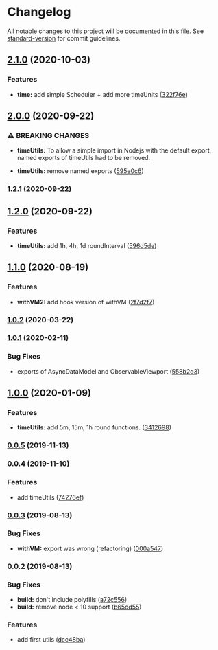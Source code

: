 # Changelog

All notable changes to this project will be documented in this file. See [standard-version](https://github.com/conventional-changelog/standard-version) for commit guidelines.

## [2.1.0](https://github.com/AoDev/bard-instruments/compare/v2.0.0...v2.1.0) (2020-10-03)


### Features

* **time:** add simple Scheduler + add more timeUnits ([322f76e](https://github.com/AoDev/bard-instruments/commit/322f76e1a055ee8b262f829694fd7a4b9ed318ce))

## [2.0.0](https://github.com/AoDev/bard-instruments/compare/v1.2.1...v2.0.0) (2020-09-22)


### ⚠ BREAKING CHANGES

* **timeUtils:** To allow a simple import in Nodejs with the default export,
named exports of timeUtils had to be removed.

* **timeUtils:** remove named exports ([595e0c6](https://github.com/AoDev/bard-instruments/commit/595e0c66776130fd411d6108081a5c47d9826dab))

### [1.2.1](https://github.com/AoDev/bard-instruments/compare/v1.2.0...v1.2.1) (2020-09-22)

## [1.2.0](https://github.com/AoDev/bard-instruments/compare/v1.1.0...v1.2.0) (2020-09-22)


### Features

* **timeUtils:** add 1h, 4h, 1d roundInterval ([596d5de](https://github.com/AoDev/bard-instruments/commit/596d5de1e868ac366b00088d747d8008fad87f27))

## [1.1.0](https://github.com/AoDev/bard-instruments/compare/v1.0.2...v1.1.0) (2020-08-19)


### Features

* **withVM2:** add hook version of withVM ([2f7d2f7](https://github.com/AoDev/bard-instruments/commit/2f7d2f76d55a8b26d9d647df09fd4c988585438e))

### [1.0.2](https://github.com/AoDev/bard-instruments/compare/v1.0.1...v1.0.2) (2020-03-22)

### [1.0.1](https://github.com/AoDev/bard-instruments/compare/v1.0.0...v1.0.1) (2020-02-11)


### Bug Fixes

* exports of AsyncDataModel and ObservableViewport ([558b2d3](https://github.com/AoDev/bard-instruments/commit/558b2d3465e755051ba5ec93ba1e4b5cb67687e5))

## [1.0.0](https://github.com/AoDev/bard-instruments/compare/v0.0.5...v1.0.0) (2020-01-09)


### Features

* **timeUtils:** add 5m, 15m, 1h round functions. ([3412698](https://github.com/AoDev/bard-instruments/commit/3412698e3609ada0f249f3b7e952bc31b036744b))

### [0.0.5](https://github.com/AoDev/bard-instruments/compare/v0.0.4...v0.0.5) (2019-11-13)

### [0.0.4](https://github.com/AoDev/bard-instruments/compare/v0.0.3...v0.0.4) (2019-11-10)


### Features

* add timeUtils ([74276ef](https://github.com/AoDev/bard-instruments/commit/74276ef))

### [0.0.3](https://github.com/AoDev/bard-instruments/compare/v0.0.2...v0.0.3) (2019-08-13)


### Bug Fixes

* **withVM:** export was wrong (refactoring) ([000a547](https://github.com/AoDev/bard-instruments/commit/000a547))

### 0.0.2 (2019-08-13)


### Bug Fixes

* **build:** don't include polyfills ([a72c556](https://github.com/AoDev/bard-instruments/commit/a72c556))
* **build:** remove node < 10 support ([b65dd55](https://github.com/AoDev/bard-instruments/commit/b65dd55))


### Features

* add first utils ([dcc48ba](https://github.com/AoDev/bard-instruments/commit/dcc48ba))
